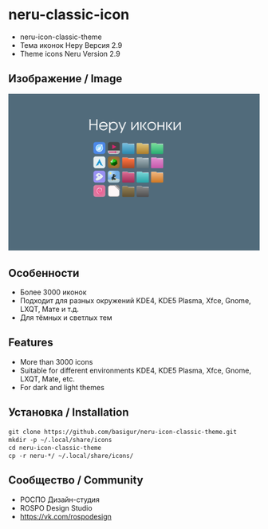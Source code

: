 neru-classic-icon
=======================
* neru-icon-classic-theme
* Тема иконок Неру Версия 2.9
* Theme icons Neru Version 2.9

## Изображение / Image

![Screenshot](screenshot.png)


## Особенности

* Более 3000 иконок
* Подходит для разных окружений KDE4, KDE5 Plasma, Xfce, Gnome, LXQT, Мате и т.д.
* Для тёмных и светлых тем

## Features

* More than 3000 icons
* Suitable for different environments KDE4, KDE5 Plasma, Xfce, Gnome, LXQT, Mate, etc.
* For dark and light themes

## Установка / Installation

```
git clone https://github.com/basigur/neru-icon-classic-theme.git
mkdir -p ~/.local/share/icons
cd neru-icon-classic-theme
cp -r neru-*/ ~/.local/share/icons/
```

## Сообщество / Community
* РОСПО Дизайн-студия
* ROSPO Design Studio
* https://vk.com/rospodesign



